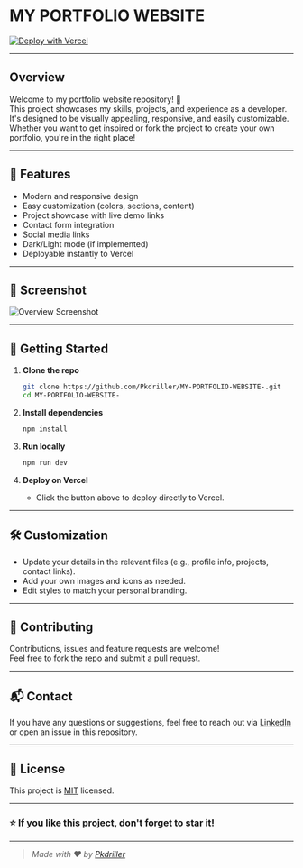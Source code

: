# MY PORTFOLIO WEBSITE


[![Deploy with Vercel](https://vercel.com/button)](https://vercel.com/new/clone?repository-url=https://github.com/Pkdriller/MY-PORTFOLIO-WEBSITE-)

---

## Overview

Welcome to my portfolio website repository! 🚀  
This project showcases my skills, projects, and experience as a developer. It's designed to be visually appealing, responsive, and easily customizable. Whether you want to get inspired or fork the project to create your own portfolio, you're in the right place!

---

## 🌟 Features

- Modern and responsive design
- Easy customization (colors, sections, content)
- Project showcase with live demo links
- Contact form integration
- Social media links
- Dark/Light mode (if implemented)
- Deployable instantly to Vercel

---

## 📸 Screenshot

<!-- Replace 'overview.png' with your screenshot file -->
![Overview Screenshot](https://files.catbox.moe/ea5rrx.jpg)

---

## 🚀 Getting Started

1. **Clone the repo**
   ```bash
   git clone https://github.com/Pkdriller/MY-PORTFOLIO-WEBSITE-.git
   cd MY-PORTFOLIO-WEBSITE-
   ```

2. **Install dependencies**
   ```bash
   npm install
   ```

3. **Run locally**
   ```bash
   npm run dev
   ```

4. **Deploy on Vercel**
   - Click the button above to deploy directly to Vercel.

---

## 🛠️ Customization

- Update your details in the relevant files (e.g., profile info, projects, contact links).
- Add your own images and icons as needed.
- Edit styles to match your personal branding.

---

## 🤝 Contributing

Contributions, issues and feature requests are welcome!  
Feel free to fork the repo and submit a pull request.

---

## 📬 Contact

If you have any questions or suggestions, feel free to reach out via [LinkedIn](https://www.linkedin.com/in/pk-driller-ab54a6347) or open an issue in this repository.

---

## 📄 License

This project is [MIT](LICENSE) licensed.

---

### ⭐ If you like this project, don't forget to star it!

---

> _Made with ❤️ by [Pkdriller](https://github.com/Pkdriller)_

